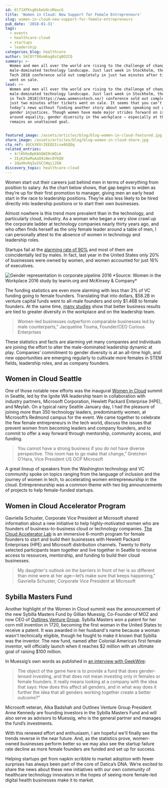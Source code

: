 ```yaml
---
id: 6l71XFKsg0skeU4csMaucG
title: 'Women in Cloud: New Support for Female Entrepreneurs'
slug: women-in-cloud-new-support-for-female-entrepreneurs
pub_date: '2018-01-31'
tags:
  - events
  - healthcare-cloud
  - startups
  - leadership
categories_blog: healthcare
author: 5kC0Y798vm6ag8sCq0O2CQ
summary: >-
  Women and men all over the world are rising to the challenge of changing the
  male-dominated technology landscape. Just last week in Stockholm, the Women in
  Tech 2018 conference sold out completely in just two minutes after tickets
  went on sale.
lead: >+
  Women and men all over the world are rising to the challenge of changing the
  male-dominated technology landscape. Just last week in Stockholm, the [Women
  in Tech 2018](https://www.womenintech.se/) conference sold out completely in
  just two minutes after tickets went on sale. It seems that you can’t read
  today’s news without finding another story about women speaking out about
  gender injustices. Though women have made major strides forward on issues
  around equality, gender diversity in the workplace — especially at the top —
  remains an unattained goal. 


featured_image: /assets/articles/blog/blog-women-in-cloud-featured.jpg
share_image: /assets/articles/blog/blog-women-in-cloud-share.jpg
cta_ref: 4OCkYKXr2EEQSIcse0GQOq
related_entries:
  - 4rlKh6oBpKAGGWI0cWQiA
  - 3IyK2kwMuAaO4iWec8YKQO
  - 1QwVHvRqIwIGCCWqii2EW
discovery_topic: healthcare-cloud
---
```


Women start out their careers just behind men in terms of everything from position to salary. As the chart below shows, that gap begins to widen as they’re up for their first promotion to manager, giving men an early head start in the race to leadership positions. They’re also less likely to be hired directly into leadership positions or to start their own businesses. 

Almost nowhere is this trend more prevalent than in the technology, and particularly cloud, industry. As a woman who began a very slow crawl up the corporate ladder at technology companies nearly thirty years ago, and who often finds herself as the only female leader around a table of men, I can personally attest to the absence of women in technology and leadership roles.

Startups fail at the [alarming rate of 90%](https://www.forbes.com/sites/neilpatel/2015/01/16/90-of-startups-will-fail-heres-what-you-need-to-know-about-the-10/#190f14636679) and most of them are coincidentally led by males. In fact, last year in the United States only 20% of businesses were owned by women, and women accounted for just 16% of executives. 

<img src="/assets/articles/blog/Screen_Shot_2018-01-31_at_3.14.46_PM.png" alt="Gender representation in corporate pipeline 2016">
*Source: Women in the Workplace 2016 study by leanin.org and McKinsey & Company*

The funding statistics are even more alarming with less than 3% of VC funding going to female founders. Translating that into dollars, $58.2B in venture capital funds went to all-male founders and only $1.46B to female founders. At the same time, [many studies](https://www.mckinsey.com/business-functions/organization/our-insights/why-diversity-matters) show that better business results are tied to greater diversity in the workplace and on the leadership team.

> Women-led businesses outperform comparable businesses led by male counterparts,” Jacqueline Touma, Founder/CEO Curious Enterprises

These statistics and facts are alarming yet many companies and individuals are joining the effort to alter the male-dominated leadership dynamic at play. Companies’ commitment to gender diversity is at an all-time high, and new opportunities are emerging regularly to cultivate more females in STEM fields, leadership roles, and as company founders.

## Women in Cloud Seattle

One of those notable new efforts was the inaugural [Women in Cloud](http://www.womenincloud.com/) summit in Seattle, led by the Ignite WA leadership team in collaboration with industry partners, Microsoft Corporation, Hewlett Packard Enterprise (HPE), and Meylah. On a typical rainy Seattle January day, I had the pleasure of joining more than 350 technology leaders, predominantly women, at Microsoft’s Redmond campus for the event. We came together to celebrate the few female entrepreneurs in the tech world, discuss the issues that prevent women from becoming leaders and company founders, and to commit to offer a way forward through mentorship, community access, and funding.

> You cannot have a strong business if you do not have diverse perspective. This room has to go make that change,” Gretchen O’Hara, Vice President US OCP Microsoft
 
A great lineup of speakers from the Washington technology and VC community spoke on topics ranging from the language of inclusion and the journey of women in tech, to accelerating women entrepreneurship in the cloud. Entrepreneurship was a common theme with two big announcements of projects to help female-funded startups.

## Women in Cloud Accelerator Program

Gavriella Schuster, Corporate Vice President at Microsoft shared information about a new initiative to help highly-motivated women who are founders of business-to-business cloud or technology companies. [The Cloud Accelerator Lab](http://www.womenincloud.com/about/accelerator/) is an immersive 6-month program for female founders to start and build their businesses with Hewlett Packard Enterprises (HPE) and Microsoft distribution channels. Twenty to thirty selected participants team together and live together in Seattle to receive access to resources, mentorship, and funding to build their cloud businesses.

> My daughter's outlook on the barriers in front of her is so different than mine were at her age—let’s make sure that keeps happening," Gavriella Schuster, Corporate Vice President at Microsoft

## Sybilla Masters Fund

Another highlight of the Women in Cloud summit was the announcement of the new Sybilla Masters Fund by Gillian Muessig, Co-Founder of MOZ and now CEO of [Outlines Venture Group](http://outlinesventure.com/). Sybilla Masters won a patent for her corn mill invention in 1720, becoming the first woman in the United States to receive a patent. It was awarded in her husband's name because a woman wasn't technically eligible, though he fought to make it known that Sybilla was the inventor. The new fund, named after Colonial America’s first female inventor, will officially launch when it reaches $2 million with an ultimate goal of raising $100 million. 

In Muessig’s own words as published in [an interview with GeekWire](https://www.geekwire.com/2018/moz-co-founder-gillian-muessig-unveils-new-venture-fund-back-women-led-startups/):

> The object of the game here is to provide a fund that does gender-lensed investing, and that does not mean investing only in females or female founders. It really means looking at a company with the idea that says: How does this affect all genders, and in what way does it further the idea that all genders working together create a better outcome?”

Microsoft veteran, Alka Badshah and Outlines Venture Group President Anne Kennedy are founding investors in the Sybilla Masters Fund and will also serve as advisors to Muessig, who is the general partner and manages the fund’s investments. 
 

With this renewed effort and enthusiasm, I am hopeful we'll finally see the trends reverse in the near future. And, as the statistics prove, women-owned businesses perform better so we may also see the startup failure rate decline as more female founders are funded and set up for success. 

Helping startups get from napkin scribble to market adoption with fewer surprises has always been part of the core of Datica’s DNA. We’re excited to share the news about these new initiatives with our own community of healthcare technology innovators in the hopes of seeing more female-led digital health businesses make it to market. 



  